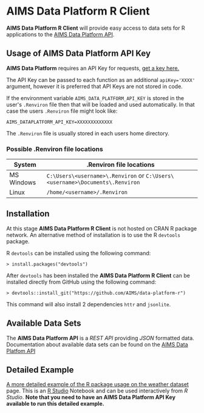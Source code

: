 
AIMS Data Platform R Client
==========================

__AIMS Data Platform R Client__ will provide easy access to data sets for R applications to the [AIMS Data Platform API](https://aims.github.io/data-platform).

Usage of AIMS Data Platform API Key
----------------------------------

__AIMS Data Platform__ requires an API Key for requests, [get a key here.](https://aims.github.io/data-platform/key-request)

The API Key can be passed to each function as an additional `apiKey='XXXX'` argument, however it is preferred that API Keys are not stored in code.

If the environment variable `AIMS_DATA_PLATFORM_API_KEY` is stored in the user's `.Renviron` file then that will be loaded and used automatically.  In that case the users `.Renviron` file might look like:

```
AIMS_DATAPLATFORM_API_KEY=XXXXXXXXXXXXX

```
The `.Renviron` file is usually stored in each users home directory.

### Possible .Renviron file locations

System     | .Renviron file locations
-----------|-------------------------
MS Windows | `C:\Users\<username>\.Renviron`  or `C:\Users\<username>\Documents\.Renviron`
Linux      | `/home/<username>/.Renviron`

Installation
------------

At this stage __AIMS Data Platform R Client__ is not hosted on CRAN R package network.  An alternative method of installation is to use the R `devtools` package.

R `devtools` can be installed using the following command:

```
> install.packages("devtools")

```

After `devtools` has been installed the __AIMS Data Platform R Client__ can be installed directly from GitHub using the following command:

```
> devtools::install_git("https://github.com/AIMS/data-platform-r")

```

This command will also install 2 dependencies `httr` and `jsonlite`.


Available Data Sets
-------------------

The __AIMS Data Platform API__ is a *REST API* providing *JSON* formatted data.  Documentation about available data sets can be found on the [AIMS Data Platfom API](https://aims.github.io/data-platform)

Detailed Example
----------------

[A more detailed example of the R package usage on the weather dataset](10.25845/5c09bf93f315d/example-1.nb.html) page.  This is an [R Studio](https://www.rstudio.com/) Notebook and can be used interactively from *R Studio*.  __Note that you need to have an AIMS Data Platform API Key available to run this detailed example.__


